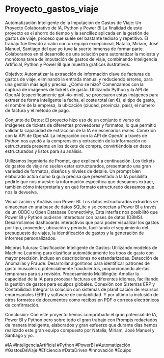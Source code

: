 # Proyecto_gastos_viaje

Automatización Inteligente de la Imputación de Gastos de Viaje: Un Proyecto Colaborativo de IA, Python y Power BI
La finalidad de este proyecto es el ahorro de tiempo y la sencillez aplicada en la gestión de gastos de viaje, proceso que suele ser bastante tedioso y repetitivo. El trabajo fue llevado a cabo con un equipo excepcional, Natalia, Miriam, José Manuel, Santiago  del que yo tuve la suerte inmensa de formar parte. Colaboramos en el desarrollo de una solución para automatizar la molesta y monótona  tarea de imputación de gastos de viaje, combinando Inteligencia Artificial,  Python y  Power BI que muestra gráficos ilustrativos.

Objetivo: Automatizar la extracción de información clave de facturas de gastos de viaje, eliminando la entrada manual y reduciendo errores, para una gestión más ágil y precisa.
¿Cómo se hizo? Comenzamos  con la captura de imágenes de tickets de gasto. Utilizando Python y la API de OpenAI (específicamente gpt-4o-mini), se procesaron estas imágenes para extraer de forma inteligente la fecha, el coste total (en €), el tipo de gasto, el nombre de la empresa, la ubicación (ciudad, provincia, país), el número de factura y el método de pago.

Conjunto de Datos: El proyecto hizo uso de un conjunto diverso de imágenes de tickets de diferentes proveedores y formatos, lo que permitió validar la capacidad de extracción de la IA en escenarios reales.
Conexión con la API de OpenAI: La integración con la API de OpenAI a través de Python nos ayudó a la comprensión y extracción de la información no estructurada presente en los tickets de compra, convirtiéndola en datos estructurados y listos para su análisis.

Utilizamos  Ingenieria de Prompt, que explicaré a continuación. Los tickets de gastos de viaje no suelen estar estructurados, presentando una gran variedad de formatos, diseños y niveles de detalle. Un prompt bien elaborado actúa como la guía precisa que presentado a la  IA posibilita pedirle que nos muestre la información específica que deseamos  extraer, también cómo interpretarla y en qué formato estructurado deseamos que nos la devuelva.

Visualización y Análisis con Power BI: Los datos estructurados extraídos se almacenan en una base de datos SQLite y se conectan a Power BI a través de un ODBC u  Open Database Connectivity, Esta interfaz nos posibilitó que Power BI y Python pudieran interactuar con bases de datos (DBMS).  Desarrollamos dashboards interactivos que para poder visualizar los gastos por tipo, proveedor, ubicación y periodo, facilitando el seguimiento del presupuesto de viajes, la identificación  de  gastos y la generación de informes personalizados.

Mejoras futuras: Clasificación Inteligente de Gastos: Utilizando modelos de Machine Learning para clasificar automáticamente los tipos de gasto con mayor precisión, incluso en descripciones no estandarizadas.
Detección de Anomalías y Fraude: Desarrollar algoritmos para identificar patrones de gasto inusuales o potencialmente fraudulentos, proporcionando alertas tempranas para su revisión.
Procesamiento Multilingüe: Ampliar la capacidad de la IA para procesar facturas en diferentes idiomas, facilitando la gestión de gastos para equipos globales.
Conexión con Sistemas ERP y Contabilidad: Integrar la solución con sistemas de planificación de recursos empresariales (ERP) y software de contabilidad.
Y por último la inclusión de  otros formatos de documentos  como recibos en PDF o correos electrónicos de confirmación.

Conclusión: Con este proyecto hemos comprobado el gran potencial de IA, Power BI y Python pero sobre todo el gran trabajo con Prompts redactados de manera inteligente, elaborados y gran esfuerzo  que durante días hemos realizado este gran equipo compuesto por Natalia, Miriam, José Manuel y Santiago y yo.

#IA #InteligenciaArtificial #Python #PowerBI #Automatización #GastosDeViaje #Eficiencia #DataDriven #Innovación #Equipo
